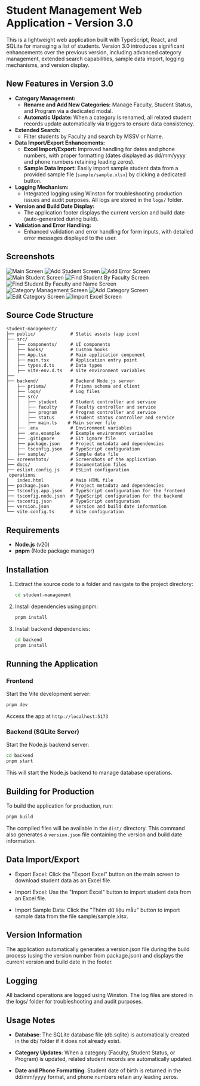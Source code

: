 # Student Management Web Application - Version 3.0

This is a lightweight web application built with TypeScript, React, and SQLite for managing a list of students. Version 3.0 introduces significant enhancements over the previous version, including advanced category management, extended search capabilities, sample data import, logging mechanisms, and version display.

## New Features in Version 3.0

- **Category Management:**
  - **Rename and Add New Categories:** Manage Faculty, Student Status, and Program via a dedicated modal.
  - **Automatic Update:** When a category is renamed, all related student records update automatically via triggers to ensure data consistency.
- **Extended Search:**
  - Filter students by Faculty and search by MSSV or Name.
- **Data Import/Export Enhancements:**
  - **Excel Import/Export:** Improved handling for dates and phone numbers, with proper formatting (dates displayed as dd/mm/yyyy and phone numbers retaining leading zeros).
  - **Sample Data Import:** Easily import sample student data from a provided sample file (`sample/sample.xlsx`) by clicking a dedicated button.
- **Logging Mechanism:**
  - Integrated logging using Winston for troubleshooting production issues and audit purposes. All logs are stored in the `logs/` folder.
- **Version and Build Date Display:**
  - The application footer displays the current version and build date (auto-generated during build).
- **Validation and Error Handling:**
  - Enhanced validation and error handling for form inputs, with detailed error messages displayed to the user.

## Screenshots

![Main Screen](./screenshots/main-screen.png)
![Add Student Screen](./screenshots/add-student-screen.png)
![Add Error Screen](./screenshots/add-error-screen.png)
![Main Student Screen](./screenshots/main-student-screen.png)
![Find Student By Faculty Screen](./screenshots/find-by-faculty-screen.png)
![Find Student By Faculty and Name Screen](./screenshots/find-by-fandn-screen.png)
![Category Management Screen](./screenshots/category-management-screen.png)
![Add Category Screen](./screenshots/add-category-screen.png)
![Edit Category Screen](./screenshots/edit-category-screen.png)
![Import Excel Screen](./screenshots/import-excel-screen.png)

## Source Code Structure

```plaintext
student-management/
├── public/             # Static assets (app icon)
├── src/
│   ├── components/     # UI components
│   ├── hooks/          # Custom hooks
│   ├── App.tsx         # Main application component
│   ├── main.tsx        # Application entry point
│   ├── types.d.ts      # Data types
│   ├── vite-env.d.ts   # Vite environment variables
├──
├── backend/            # Backend Node.js server
│   ├── prisma/         # Prisma schema and client
│   ├── logs/           # Log files
│   ├── src/
│   │   ├── student     # Student controller and service
│   │   ├── faculty     # Faculty controller and service
│   │   ├── program     # Program controller and service
│   │   ├── status      # Student status controller and service
│   │   ├── main.ts    # Main server file
│   ├── .env            # Environment variables
│   ├── .env.example    # Example environment variables
│   ├── .gitignore      # Git ignore file
│   ├── package.json    # Project metadata and dependencies
│   ├── tsconfig.json   # TypeScript configuration
│   ├── sample/         # Sample data file
├── screenshots/        # Screenshots of the application
├── docs/               # Documentation files
├── eslint.config.js    # ESLint configuration
 operations
│   index.html          # Main HTML file
├── package.json        # Project metadata and dependencies
├── tsconfig.app.json   # TypeScript configuration for the frontend
├── tsconfig.node.json  # TypeScript configuration for the backend
├── tsconfig.json       # TypeScript configuration
├── version.json        # Version and build date information
└── vite.config.ts      # Vite configuration
```

## Requirements

- **Node.js** (v20)
- **pnpm** (Node package manager)

## Installation

1. Extract the source code to a folder and navigate to the project directory:
   ```bash
   cd student-management
   ```
2. Install dependencies using pnpm:
   ```bash
   pnpm install
   ```
3. Install backend dependencies:
   ```bash
   cd backend
   pnpm install
   ```

## Running the Application

### Frontend

Start the Vite development server:

```bash
pnpm dev
```

Access the app at `http://localhost:5173`

### Backend (SQLite Server)

Start the Node.js backend server:

```bash
cd backend
pnpm start
```

This will start the Node.js backend to manage database operations.

## Building for Production

To build the application for production, run:

```bash
pnpm build
```

The compiled files will be available in the `dist/` directory. This command also generates a `version.json` file containing the version and build date information.

## Data Import/Export

- Export Excel: Click the "Export Excel" button on the main screen to download student data as an Excel file.

- Import Excel: Use the "Import Excel" button to import student data from an Excel file.

- Import Sample Data: Click the "Thêm dữ liệu mẫu" button to import sample data from the file sample/sample.xlsx.

## Version Information

The application automatically generates a version.json file during the build process (using the version number from package.json) and displays the current version and build date in the footer.

## Logging

All backend operations are logged using Winston. The log files are stored in the logs/ folder for troubleshooting and audit purposes.

## Usage Notes

- **Database**:
  The SQLite database file (db.sqlite) is automatically created in the db/ folder if it does not already exist.

- **Category Updates**:
  When a category (Faculty, Student Status, or Program) is updated, related student records are automatically updated.

- **Date and Phone Formatting**:
  Student date of birth is returned in the dd/mm/yyyy format, and phone numbers retain any leading zeros.
